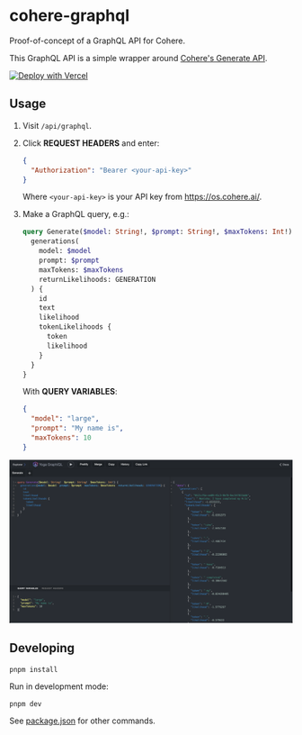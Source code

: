 # cohere-graphql

Proof-of-concept of a GraphQL API for Cohere.

This GraphQL API is a simple wrapper around [Cohere's Generate API](https://docs.cohere.ai/generate-reference).

[![Deploy with Vercel](https://vercel.com/button)](https://vercel.com/new/clone?repository-url=https%3A%2F%2Fgithub.com%2Felliottsj%2Fcohere-graphql)

## Usage

1. Visit `/api/graphql`.
2. Click **REQUEST HEADERS** and enter:

   ```json
   {
     "Authorization": "Bearer <your-api-key>"
   }
   ```

   Where `<your-api-key>` is your API key from https://os.cohere.ai/.

3. Make a GraphQL query, e.g.:

   ```graphql
   query Generate($model: String!, $prompt: String!, $maxTokens: Int!) {
     generations(
       model: $model
       prompt: $prompt
       maxTokens: $maxTokens
       returnLikelihoods: GENERATION
     ) {
       id
       text
       likelihood
       tokenLikelihoods {
         token
         likelihood
       }
     }
   }
   ```

   With **QUERY VARIABLES**:

   ```json
   {
     "model": "large",
     "prompt": "My name is",
     "maxTokens": 10
   }
   ```

![Screenshot](screenshot.png)

## Developing

```shell
pnpm install
```

Run in development mode:

```shell
pnpm dev
```

See [package.json](package.json) for other commands.
